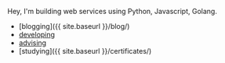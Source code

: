 Hey, I'm building web services using Python, Javascript, Golang.

- [blogging]({{ site.baseurl }}/blog/)
- [developing](https://github.com/st4lk)
- [advising](https://stackoverflow.com/users/821594/stalk)
- [studying]({{ site.baseurl }}/certificates/)
